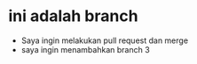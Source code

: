 # ini adalah branch
* Saya ingin melakukan pull request dan merge
* saya ingin menambahkan branch 3 

